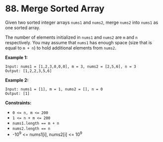 # 88. Merge Sorted Array

Given two sorted integer arrays `nums1` and `nums2`, merge `nums2` into `nums1` as one sorted array.

The number of elements initialized in `nums1` and `nums2` are `m` and `n` respectively. You may assume that `nums1` has enough space (size that is equal to `m + n`) to hold additional elements from `nums2`.

 

**Example 1:**

```
Input: nums1 = [1,2,3,0,0,0], m = 3, nums2 = [2,5,6], n = 3
Output: [1,2,2,3,5,6]
```

**Example 2:**

```
Input: nums1 = [1], m = 1, nums2 = [], n = 0
Output: [1]
```

 

**Constraints:**

- `0 <= n, m <= 200`
- `1 <= n + m <= 200`
- `nums1.length == m + n`
- `nums2.length == n`
- -10<sup>9</sup> <= nums1[i], nums2[i] <= 10<sup>9</sup>

